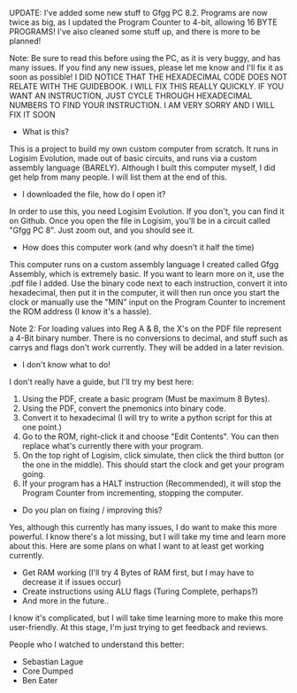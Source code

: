 UPDATE: I've added some new stuff to Gfgg PC 8.2. Programs are now twice as big, as I updated the Program Counter to 4-bit, allowing 16 BYTE PROGRAMS! I've also cleaned some stuff up, and there is more to be planned!


Note: Be sure to read this before using the PC, as it is very buggy, and has many issues. If you find any new issues, please let me know and I'll fix it as soon as possible! I DID NOTICE THAT THE HEXADECIMAL CODE DOES NOT RELATE WITH THE GUIDEBOOK. I WILL FIX THIS REALLY QUICKLY. IF YOU WANT AN INSTRUCTION, JUST CYCLE THROUGH HEXADECIMAL NUMBERS TO FIND YOUR INSTRUCTION. I AM VERY SORRY AND I WILL FIX IT SOON



 - What is this?

This is a project to build my own custom computer from scratch. It runs in Logisim Evolution, made out of basic circuits, and runs via a custom assembly language (BARELY). Although I built this computer myself, I did get help from many people. I will list them at the end of this.

- I downloaded the file, how do I open it?

In order to use this, you need Logisim Evolution. If you don't, you can find it on Github. Once you open the file in Logisim, you'll be in a circuit called "Gfgg PC 8". Just zoom out, and you should see it.

- How does this computer work (and why doesn't it half the time)

This computer runs on a custom assembly language I created called Gfgg Assembly, which is extremely basic. If you want to learn more on it, use the .pdf file I added. Use the binary code next to each instruction, convert
it into hexadecimal, then put it in the computer, it will then run once you start the clock or manually use the "MIN" input on the Program Counter to increment the ROM address (I know it's a hassle).

Note 2: For loading values into Reg A & B, the X's on the PDF file represent a 4-Bit binary number. There is no conversions to decimal, and stuff such as carrys and flags don't work currently. They will be added in a later revision.

- I don't know what to do!

I don't really have a guide, but I'll try my best here:

1. Using the PDF, create a basic program (Must be maximum 8 Bytes).
2. Using the PDF, convert the pnemonics into binary code.
3. Convert it to hexadecimal (I will try to write a python script for this at one point.)
4. Go to the ROM, right-click it and choose "Edit Contents". You can then replace what's currently there with your program.
5. On the top right of Logisim, click simulate, then click the third button (or the one in the middle). This should start the clock and get your program going.
6. If your program has a HALT instruction (Recommended), it will stop the Program Counter from incrementing, stopping the computer.

- Do you plan on fixing / improving this?

Yes, although this currently has many issues, I do want to make this more powerful. I know there's a lot missing, but I will take my time and learn more about this. Here are some plans on what I want to at least get working currently.

- Get RAM working (I'll try 4 Bytes of RAM first, but I may have to decrease it if issues occur)
- Create instructions using ALU flags (Turing Complete, perhaps?)
- And more in the future..

I know it's complicated, but I will take time learning more to make this more user-friendly. At this stage, I'm just trying to get feedback and reviews.

People who I watched to understand this better:

- Sebastian Lague
- Core Dumped
- Ben Eater
